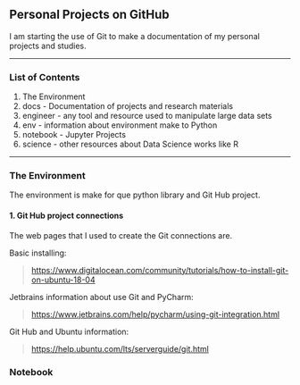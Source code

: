 ## Personal Projects on GitHub

I am starting the use of Git to make a documentation of my personal projects and studies.

 

***
### List of Contents 

1. The Environment
2. docs - Documentation of projects and research materials
3. engineer - any tool and resource used to manipulate large data sets
4. env - information about environment make to Python
5. notebook - Jupyter Projects
6. science - other resources about Data Science works like R


***
### The Environment 

The environment is make for que python library and Git Hub project.

#### 1. Git Hub project connections

The web pages that I used to create the Git connections are.

Basic installing:
> https://www.digitalocean.com/community/tutorials/how-to-install-git-on-ubuntu-18-04

Jetbrains information about use Git and PyCharm:
> https://www.jetbrains.com/help/pycharm/using-git-integration.html

Git Hub and Ubuntu information:
> https://help.ubuntu.com/lts/serverguide/git.html

### Notebook




